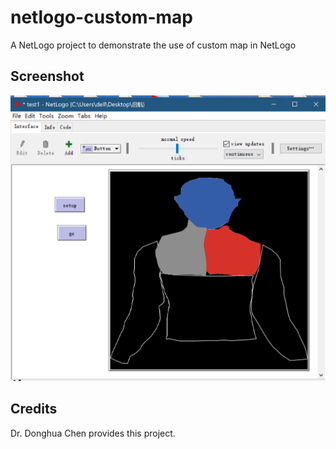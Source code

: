 # netlogo-custom-map
A NetLogo project to demonstrate the use of custom map in NetLogo

## Screenshot

![](images/screenshot.png)

## Credits
Dr. Donghua Chen provides this project. 